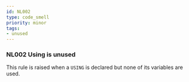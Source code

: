 ```yaml
---
id: NL002
type: code_smell
priority: minor
tags:
- unused 
---
```


### NL002 Using is unused
This rule is raised when a `USING` is declared but none of its variables are used.
